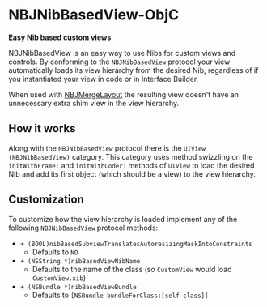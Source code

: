 # NBJNibBasedView-ObjC
**Easy Nib based custom views**

NBJNibBasedView is an easy way to use Nibs for custom views and controls. By conforming to the `NBJNibBasedView` protocol your view  automatically loads its view hierarchy from the desired Nib, regardless of if you instantiated your view in code or in Interface Builder.

When used with [NBJMergeLayout](https://github.com/BrentleyJones/NBJMergeLayout-ObjC) the resulting view doesn't have an unnecessary extra shim view in the view hierarchy.

## How it works

Along with the `NBJNibBasedView` protocol there is the `UIView (NBJNibBasedView)` category. This category uses method swizzling on the `initWithFrame:` and `initWithCoder:` methods of `UIView` to load the desired Nib and add its first object (which should be a view) to the view hierarchy.

## Customization

To customize how the view hierarchy is loaded implement any of the following `NBJNibBasedView` protocol methods:
- `+ (BOOL)nibBasedSubviewTranslatesAutoresizingMaskIntoConstraints`
  - Defaults to `NO`
- `+ (NSString *)nibBasedViewNibName`
  - Defaults to the name of the class (so `CustomView` would load `CustomView.xib`)
- `+ (NSBundle *)nibBasedViewBundle`
  - Defaults to `[NSBundle bundleForClass:[self class]]`
